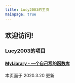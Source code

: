```yaml
---
title: Lucy2003的主页
mainpage: true
---
```

<script>
/*


//   页面中的按钮样本
<div style="background-image: linear-gradient(120deg, #155799, #159957);display: inline-block;"><a href="https://github.com/lucy2003" class="btn" style="margin-bottom: 0rem;">访问github主页</a></div>
*/
</script>
## 欢迎访问!
<!--projects-->
### Lucy2003的项目

#### [MyLibrary - 一个自己写的函数库](https://lucy2003.github.io/MyLibrary)


本页面于 2020.3.20 更新







